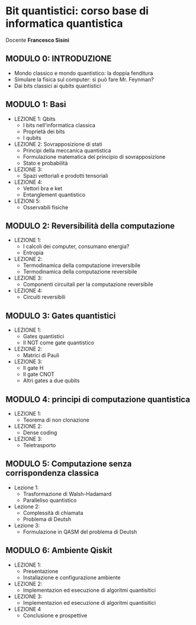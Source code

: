 # Bit quantistici: corso base di informatica quantistica
Docente **Francesco Sisini**

## MODULO 0: INTRODUZIONE
- Mondo classico e mondo quantistico: la doppia fenditura
- Simulare la fisica sul computer: si può fare Mr. Feynman?
- Dai bits classici ai qubits quantistici

## MODULO 1: Basi
- LEZIONE 1: Qbits
  - I bits nell'informatica classica
  - Proprietà dei bits
  - I qubits
- LEZIONE 2: Sovrapposizione di stati
  - Principi della meccanica quantistica
  - Formulazione matematica del principio di sovrapposizione
  - Stato e probabilità
- LEZIONE 3:
  - Spazi vettoriali e prodotti tensoriali
- LEZIONE 4:
  - Vettori bra e ket
  - Entanglement quantistico
- LEZIONI 5:
  - Osservabili fisiche
## MODULO 2: Reversibilità della computazione
- LEZIONE 1:
  - I calcoli dei computer, consumano energia?
  - Entropia
- LEZIONE 2:
   - Termodinamica della computazione irreversibile
   - Termodinamica della computazione reversibile
- LEZIONE 3:
  - Componenti circuitali per la computazione reversibile
- LEZIONE 4:
  - Circuiti reversibili
## MODULO 3: Gates quantistici
- LEZIONE 1:
  - Gates quantistici
  - Il NOT come gate quantistico
- LEZIONE 2:
  - Matrici di Pauli
- LEZIONE 3:
  - Il gate H
  - Il gate CNOT
  - Altri gates a due qubits
## MODULO 4: principi di computazione quantistica
- LEZIONE 1:
  - Teorema di non clonazione
- LEZIONE 2:
  - Dense coding
- LEZIONE 3:
  - Teletrasporto
## MODULO 5: Computazione senza corrispondenza classica
- Lezione 1:
  - Trasformazione di Walsh-Hadamard
  - Paralleliso quantistico
- Lezione 2:
  - Complessità di chiamata
  - Problema di Deutsh
- Lezione 3:
  - Formulazione in QASM del problema di Deutsh
## MODULO 6: Ambiente Qiskit
- LEZIONE 1:
   - Presentazione
   - Installazione e configurazione ambiente
- LEZIONE 2:
   - Implementazion ed esecuzione di algoritmi quantisitici
- LEZIONE 3:
   - Implementazion ed esecuzione di algoritmi quantisitici
- LEZIONE 4
   - Conclusione e prospettive
